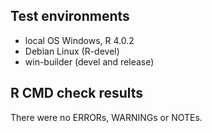 ## Test environments
* local OS Windows, R 4.0.2
* Debian Linux (R-devel)
* win-builder (devel and release)


## R CMD check results
There were no ERRORs, WARNINGs or NOTEs. 
